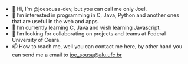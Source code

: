 - 👋 Hi, I’m @joesousa-dev, but you can call me only Joel.
- 👀 I’m interested in programming in C, Java, Python and another ones that are useful in the web and apps. 
- 🌱 I’m currently learning C, Java and wish learning Javascript.
- 💞️ I’m looking for collaborating on projects and teams at Federal University of Ceara.
- 📫 How to reach me, well you can contact me here, by other hand you can send me a email to joe_sousa@alu.ufc.br

<!---
joesousa-dev/joesousa-dev is a ✨ special ✨ repository because its `README.md` (this file) appears on your GitHub profile.
You can click the Preview link to take a look at your changes.
--->
